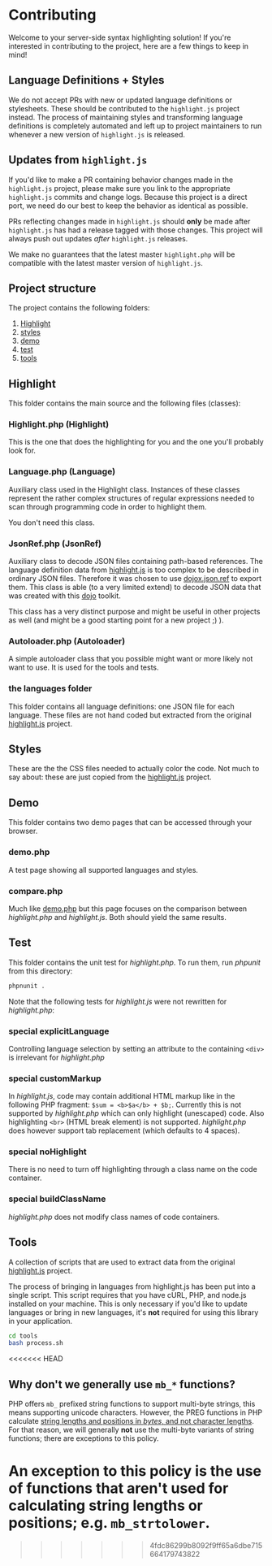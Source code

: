 # Contributing

Welcome to your server-side syntax highlighting solution! If you're interested in contributing to the project, here are a few things to keep in mind!

## Language Definitions + Styles

We do not accept PRs with new or updated language definitions or stylesheets. These should be contributed to the `highlight.js` project instead. The process of maintaining styles and transforming language definitions is completely automated and left up to project maintainers to run whenever a new version of `highlight.js` is released.

## Updates from `highlight.js`

If you'd like to make a PR containing behavior changes made in the `highlight.js` project, please make sure you link to the appropriate `highlight.js` commits and change logs. Because this project is a direct port, we need do our best to keep the behavior as identical as possible.

PRs reflecting changes made in `highlight.js` should **only** be made after `highlight.js` has had a release tagged with those changes. This project will always push out updates _after_ `highlight.js` releases.

We make no guarantees that the latest master `highlight.php` will be compatible with the latest master version of `highlight.js`.

## Project structure

The project contains the following folders:

1. [Highlight](#highlight)
2. [styles](#styles)
3. [demo](#demo)
4. [test](#test)
5. [tools](#tools)

## Highlight

This folder contains the main source and the following files (classes):

### Highlight.php (Highlight)

This is the one that does the highlighting for you and the one you'll probably look for.

### Language.php (Language)

Auxiliary class used in the Highlight class. Instances of these classes represent the rather complex structures of regular expressions needed to scan through programming code in order to highlight them.

You don't need this class.

### JsonRef.php (JsonRef)

Auxiliary class to decode JSON files containing path-based references. The language definition data from [highlight.js](http://www.highlightjs.org) is too complex to be described in ordinary JSON files. Therefore it was chosen to use [dojox.json.ref](https://dojotoolkit.org/reference-guide/1.9/dojox/json/ref.html) to export them. This class is able (to a very limited extend) to decode JSON data that was created with this [dojo](https://dojotoolkit.org) toolkit.

This class has a very distinct purpose and might be useful in other projects as well (and might be a good starting point for a new project ;) ).

### Autoloader.php (Autoloader)

A simple autoloader class that you possible might want or more likely not want to use. It is used for the tools and tests.

### the languages folder

This folder contains all language definitions: one JSON file for each language. These files are not hand coded but extracted from the original [highlight.js](http://www.highlightjs.org) project.

## Styles

These are the the CSS files needed to actually color the code. Not much to say about: these are just copied from the [highlight.js](https://github.com/isagalaev/highlight.js/tree/master/src/styles) project.

## Demo

This folder contains two demo pages that can be accessed through your browser.

### demo.php

A test page showing all supported languages and styles.

### compare.php

Much like [demo.php](#demo-php) but this page focuses on the comparison between _highlight.php_ and _highlight.js_. Both should yield the same results.

## Test

This folder contains the unit test for _highlight.php_. To run them, run _phpunit_ from this directory:

```bash
phpnunit .
```

Note that the following tests for _highlight.js_ were not rewritten for _highlight.php_:

### special explicitLanguage

Controlling language selection by setting an attribute to the containing `<div>` is irrelevant for _highlight.php_

### special customMarkup

In _highlight.js_, code may contain additional HTML markup like in the following PHP fragment: `$sum = <b>$a</b> + $b;`. Currently this is not supported by _highlight.php_ which can only highlight (unescaped) code. Also highlighting `<br>` (HTML break element) is not supported. _highlight.php_ does however support tab replacement (which defaults to 4 spaces).

### special noHighlight

There is no need to turn off highlighting through a class name on the code container.

### special buildClassName

_highlight.php_ does not modify class names of code containers.

## Tools

A collection of scripts that are used to extract data from the original [highlight.js](http://www.highlightjs.org) project.

The process of bringing in languages from highlight.js has been put into a single script. This script requires that you have cURL, PHP, and node.js installed on your machine. This is only necessary if you'd like to update languages or bring in new languages, it's **not** required for using this library in your application.

```bash
cd tools
bash process.sh
```
<<<<<<< HEAD

## Why don't we generally use `mb_*` functions?

PHP offers `mb_` prefixed string functions to support multi-byte strings, this means supporting unicode characters. However, the PREG functions in PHP calculate [string lengths and positions in _bytes_, and not character lengths](https://www.php.net/manual/en/function.preg-match.php#refsect1-function.preg-match-parameters). For that reason, we will generally **not** use the multi-byte variants of string functions; there are exceptions to this policy.

An exception to this policy is the use of functions that aren't used for calculating string lengths or positions; e.g. `mb_strtolower`.
=======
>>>>>>> 4fdc86299b8092f9ff65a6dbe715664179743822

